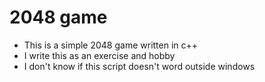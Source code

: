 # 2048 game

- This is a simple 2048 game written in c++
- I write this as an exercise and hobby
- I don't know if this script doesn't word outside windows
